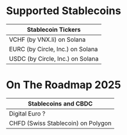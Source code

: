 Supported Stablecoins
=====================
  
| Stablecoin Tickers |
|-----------------------------|
| VCHF (by VNX.li) on Solana  |
| EURC (by Circle, Inc.) on Solana  |
| USDC (by Circle, Inc.) on Solana  |  
  

On The Roadmap 2025  
===================
  
  
| Stablecoins and CBDC         |
|-----------------------------|
| Digital Euro ?|
| CHFD (Swiss Stablecoin) on Polygon |
